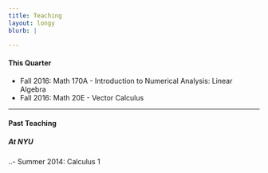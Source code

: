 ```yaml
---
title: Teaching
layout: longy
blurb: |

---
```


#### This Quarter

  - Fall 2016: Math 170A - Introduction to Numerical Analysis: Linear Algebra
  - Fall 2016: Math 20E - Vector Calculus 


-------

#### Past Teaching

##### At NYU

  ..- Summer 2014: Calculus 1
